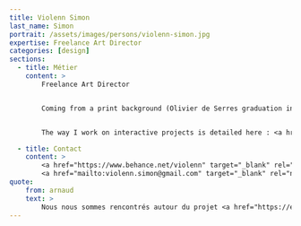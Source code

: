 ```yaml
---
title: Violenn Simon
last_name: Simon
portrait: /assets/images/persons/violenn-simon.jpg
expertise: Freelance Art Director
categories: [design]
sections:
  - title: Métier
    content: >
        Freelance Art Director


        Coming from a print background (Olivier de Serres graduation in 2011), I worked for 6 years as an interactive Art Director at AREA 17. I work freelance since 2017. Although my main expertise lies on the web field (from early UX, AD, design, frontend specifications to final QA), I'm always keen to design for print.


        The way I work on interactive projects is detailed here : <a href="https://guides.area17.com/design-techniques/" target="_blank" rel="noreferrer">AREA 17 design techniques</a>

  - title: Contact
    content: >
        <a href="https://www.behance.net/violenn" target="_blank" rel="noreferrer">Portfolio</a> –
        <a href="mailto:violenn.simon@gmail.com" target="_blank" rel="noreferrer">Mail</a>
quote:
    from: arnaud
    text: >
        Nous nous sommes rencontrés autour du projet <a href="https://ensembleatable.fr" target="_blank" rel="noopener">Ensemble à table</a>. Travailler avec Violenn est un vrai régal !
---
```

